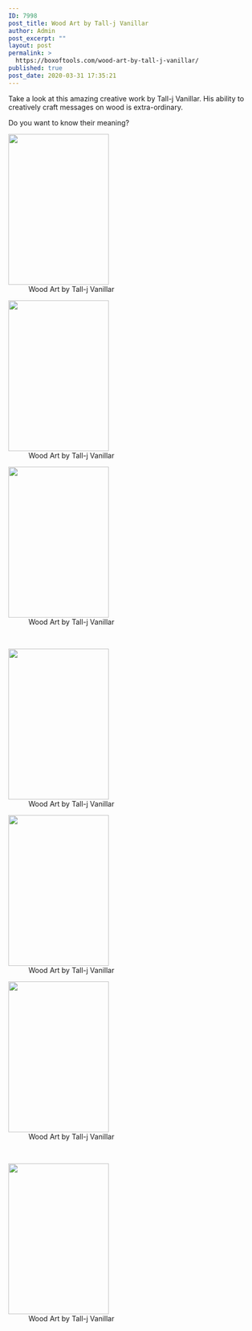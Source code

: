 ```yaml
---
ID: 7998
post_title: Wood Art by Tall-j Vanillar
author: Admin
post_excerpt: ""
layout: post
permalink: >
  https://boxoftools.com/wood-art-by-tall-j-vanillar/
published: true
post_date: 2020-03-31 17:35:21
---
```

<!-- wp:paragraph -->
<p>Take a look at this amazing creative work by Tall-j Vanillar. His ability to creatively craft messages on wood is extra-ordinary.</p>
<!-- /wp:paragraph --><!-- wp:paragraph -->
<p>Do you want to know their meaning?</p>
<!-- /wp:paragraph --><!-- wp:image {"id":8027,"sizeSlug":"large"} -->
<figure></figure>
<!-- /wp:image -->		
		<style type="text/css">
			#gallery-1 {
				margin: auto;
			}
			#gallery-1 .gallery-item {
				float: left;
				margin-top: 10px;
				text-align: center;
				width: 33%;
			}
			#gallery-1 img {
				border: 2px solid #cfcfcf;
			}
			#gallery-1 .gallery-caption {
				margin-left: 0;
			}
			/* see gallery_shortcode() in wp-includes/media.php */
		</style>
		<dl class='gallery-item'>
			<dt class='gallery-icon portrait'>
				<img width="200" height="300" src="https://boxoftools.com/wp-content/uploads/2020/03/DSC_1023-Large-200x300.jpg" alt="" aria-describedby="gallery-1-8026" srcset="https://boxoftools.com/wp-content/uploads/2020/03/DSC_1023-Large-200x300.jpg 200w, https://boxoftools.com/wp-content/uploads/2020/03/DSC_1023-Large.jpg 599w" sizes="(max-width: 200px) 100vw, 200px" />
			</dt>
				<dd class='wp-caption-text gallery-caption' id='gallery-1-8026'>
				Wood Art by Tall-j Vanillar
				</dd></dl><dl class='gallery-item'>
			<dt class='gallery-icon portrait'>
				<img width="200" height="300" src="https://boxoftools.com/wp-content/uploads/2020/03/DSC_1021-Large-200x300.jpg" alt="" aria-describedby="gallery-1-8024" srcset="https://boxoftools.com/wp-content/uploads/2020/03/DSC_1021-Large-200x300.jpg 200w, https://boxoftools.com/wp-content/uploads/2020/03/DSC_1021-Large.jpg 599w" sizes="(max-width: 200px) 100vw, 200px" />
			</dt>
				<dd class='wp-caption-text gallery-caption' id='gallery-1-8024'>
				Wood Art by Tall-j Vanillar
				</dd></dl><dl class='gallery-item'>
			<dt class='gallery-icon portrait'>
				<img width="200" height="300" src="https://boxoftools.com/wp-content/uploads/2020/03/DSC_1020-Large-200x300.jpg" alt="" aria-describedby="gallery-1-8023" srcset="https://boxoftools.com/wp-content/uploads/2020/03/DSC_1020-Large-200x300.jpg 200w, https://boxoftools.com/wp-content/uploads/2020/03/DSC_1020-Large.jpg 599w" sizes="(max-width: 200px) 100vw, 200px" />
			</dt>
				<dd class='wp-caption-text gallery-caption' id='gallery-1-8023'>
				Wood Art by Tall-j Vanillar
				</dd></dl><br style="clear: both" /><dl class='gallery-item'>
			<dt class='gallery-icon portrait'>
				<img width="200" height="300" src="https://boxoftools.com/wp-content/uploads/2020/03/DSC_1018-Large-200x300.jpg" alt="" aria-describedby="gallery-1-8021" srcset="https://boxoftools.com/wp-content/uploads/2020/03/DSC_1018-Large-200x300.jpg 200w, https://boxoftools.com/wp-content/uploads/2020/03/DSC_1018-Large.jpg 599w" sizes="(max-width: 200px) 100vw, 200px" />
			</dt>
				<dd class='wp-caption-text gallery-caption' id='gallery-1-8021'>
				Wood Art by Tall-j Vanillar
				</dd></dl><dl class='gallery-item'>
			<dt class='gallery-icon portrait'>
				<img width="200" height="300" src="https://boxoftools.com/wp-content/uploads/2020/03/DSC_1014-Large-200x300.jpg" alt="" aria-describedby="gallery-1-8017" srcset="https://boxoftools.com/wp-content/uploads/2020/03/DSC_1014-Large-200x300.jpg 200w, https://boxoftools.com/wp-content/uploads/2020/03/DSC_1014-Large.jpg 599w" sizes="(max-width: 200px) 100vw, 200px" />
			</dt>
				<dd class='wp-caption-text gallery-caption' id='gallery-1-8017'>
				Wood Art by Tall-j Vanillar
				</dd></dl><dl class='gallery-item'>
			<dt class='gallery-icon portrait'>
				<img width="200" height="300" src="https://boxoftools.com/wp-content/uploads/2020/03/DSC_1013-Large-200x300.jpg" alt="" aria-describedby="gallery-1-8016" srcset="https://boxoftools.com/wp-content/uploads/2020/03/DSC_1013-Large-200x300.jpg 200w, https://boxoftools.com/wp-content/uploads/2020/03/DSC_1013-Large.jpg 599w" sizes="(max-width: 200px) 100vw, 200px" />
			</dt>
				<dd class='wp-caption-text gallery-caption' id='gallery-1-8016'>
				Wood Art by Tall-j Vanillar
				</dd></dl><br style="clear: both" /><dl class='gallery-item'>
			<dt class='gallery-icon portrait'>
				<img width="200" height="300" src="https://boxoftools.com/wp-content/uploads/2020/03/DSC_1009-Large-200x300.jpg" alt="" aria-describedby="gallery-1-8012" srcset="https://boxoftools.com/wp-content/uploads/2020/03/DSC_1009-Large-200x300.jpg 200w, https://boxoftools.com/wp-content/uploads/2020/03/DSC_1009-Large.jpg 599w" sizes="(max-width: 200px) 100vw, 200px" />
			</dt>
				<dd class='wp-caption-text gallery-caption' id='gallery-1-8012'>
				Wood Art by Tall-j Vanillar
				</dd></dl>
			<br style='clear: both' />